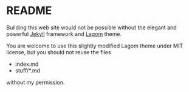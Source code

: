 # README

Building this web site would not be possible without the elegant and powerful [Jekyll](http://jekyllrb.com) framework and [Lagom](https://github.com/swanson/lagom) theme.  

You are welcome to use this slightly modified Lagom theme under MIT license, but you should not reuse the files

* index.md
* stuff/*.md

without my permission. 

